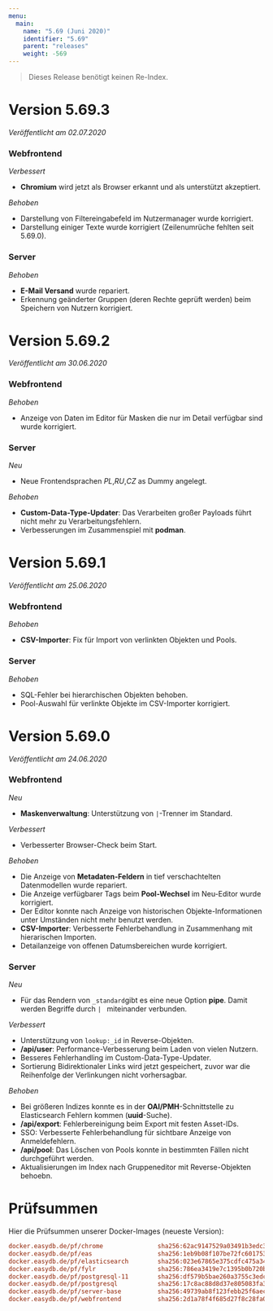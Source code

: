 ```yaml
---
menu:
  main:
    name: "5.69 (Juni 2020)"
    identifier: "5.69"
    parent: "releases"
    weight: -569
---
```


> Dieses Release benötigt keinen Re-Index.

# Version 5.69.3

*Veröffentlicht am 02.07.2020*

### Webfrontend

*Verbessert*

* **Chromium** wird jetzt als Browser erkannt und als unterstützt akzeptiert.

*Behoben*

* Darstellung von Filtereingabefeld im Nutzermanager wurde korrigiert.
* Darstellung einiger Texte wurde korrigiert (Zeilenumrüche fehlten seit 5.69.0).

### Server

*Behoben*

* **E-Mail Versand** wurde repariert.
* Erkennung geänderter Gruppen (deren Rechte geprüft werden) beim Speichern von Nutzern korrigiert.

# Version 5.69.2

*Veröffentlicht am 30.06.2020*

### Webfrontend

*Behoben*

* Anzeige von Daten im Editor für Masken die nur im Detail verfügbar sind wurde korrigiert.

### Server

*Neu*

* Neue Frontendsprachen *PL*,*RU*,*CZ* as Dummy angelegt.

*Behoben*

* **Custom-Data-Type-Updater**: Das Verarbeiten großer Payloads führt nicht mehr zu Verarbeitungsfehlern.
*  Verbesserungen im Zusammenspiel mit **podman**.

# Version 5.69.1

*Veröffentlicht am 25.06.2020*

### Webfrontend

*Behoben*

* **CSV-Importer**: Fix für Import von verlinkten Objekten und Pools.

### Server

*Behoben*

* SQL-Fehler bei hierarchischen Objekten behoben.
* Pool-Auswahl für verlinkte Objekte im CSV-Importer korrigiert.

# Version 5.69.0

*Veröffentlicht am 24.06.2020*

### Webfrontend

*Neu*

* **Maskenverwaltung**: Unterstützung von `|`-Trenner im Standard.

*Verbessert*

* Verbesserter Browser-Check beim Start.

*Behoben*

* Die Anzeige von **Metadaten-Feldern** in tief verschachtelten Datenmodellen wurde repariert.
* Die Anzeige verfügbarer Tags beim **Pool-Wechsel** im Neu-Editor wurde korrigiert.
* Der Editor konnte nach Anzeige von historischen Objekte-Informationen unter Umständen nicht mehr benutzt werden.
* **CSV-Importer**: Verbesserte Fehlerbehandlung in Zusammenhang mit hierarischen Importen.
* Detailanzeige von offenen Datumsbereichen wurde korrigiert.

### Server

*Neu*

* Für das Rendern von `_standard`gibt es eine neue Option **pipe**. Damit werden Begriffe durch `| ` miteinander verbunden.

*Verbessert*

* Unterstützung von `lookup:_id` in Reverse-Objekten.
* **/api/user**: Performance-Verbesserung beim Laden von vielen Nutzern.
* Besseres Fehlerhandling im Custom-Data-Type-Updater.
* Sortierung Bidirektionaler Links wird jetzt gespeichert, zuvor war die Reihenfolge der Verlinkungen nicht vorhersagbar.

*Behoben*

* Bei größeren Indizes konnte es in der **OAI/PMH**-Schnittstelle zu Elasticsearch Fehlern kommen (**uuid**-Suche).
* **/api/export**: Fehlerbereinigung beim Export mit festen Asset-IDs.
* SSO: Verbesserte Fehlerbehandlung für sichtbare Anzeige von Anmeldefehlern.
* **/api/pool**: Das Löschen von Pools konnte in bestimmten Fällen nicht durchgeführt werden.
* Aktualisierungen im Index nach Gruppeneditor mit Reverse-Objekten behoebn.



# Prüfsummen

Hier die Prüfsummen unserer Docker-Images (neueste Version):

```ini
docker.easydb.de/pf/chrome               sha256:62ac9147529a03491b3edc35898b076fad86be181c96be9b2b701962688623f5
docker.easydb.de/pf/eas                  sha256:1eb9b08f107be72fc601753715441f4200c64653f42a8c7dabb6b9dbbd7edd5f
docker.easydb.de/pf/elasticsearch        sha256:023e67865e375cdfc475a34cc44b69cf0b2fc12a574c43e4fc7ecc0e9f8ecca3
docker.easydb.de/pf/fylr                 sha256:786ea3419e7c1395b0b720b94afdc8a6f85a697a91e9ce159e0fac44df856db7
docker.easydb.de/pf/postgresql-11        sha256:df579b5bae260a3755c3edc48fd2b94df8df9944acef46328c04195027939037
docker.easydb.de/pf/postgresql           sha256:17c8ac88d8d37e805083fa3311b93520d0488e0115b1faa33cf78ce56b63dc74
docker.easydb.de/pf/server-base          sha256:49739ab8f123febb25f6aec9c115b551b7b4801b162ffb23ea7071755d50331a
docker.easydb.de/pf/webfrontend          sha256:2d1a78f4f685d27f8c28fa043725eee994dc1c2654cf0d5fe430678ac0dc227f
```

